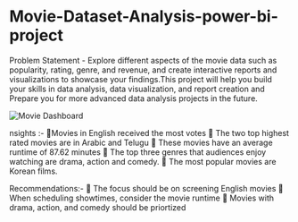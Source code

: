 # Movie-Dataset-Analysis-power-bi-project

Problem Statement - Explore different aspects of the movie data such as popularity, rating, genre, and revenue, and create interactive reports and visualizations to showcase your findings.This project will help you build your skills in data analysis, data visualization, and report creation and Prepare you for more advanced data analysis projects in the future.

![Movie Dashboard](https://github.com/Parameswar1/Movie-Dataset-Analysis-power-bi-project/assets/113311265/9912d44d-e5a1-4c9e-aa3d-8b426124beca)

nsights :-
🔸Movies in English received the most votes
🔸 The two top highest rated movies are in Arabic and Telugu
🔸 These movies have an average runtime of 87.62 minutes
🔸 The top three genres that audiences enjoy watching are drama, action and comedy.
🔸 The most popular movies are Korean films.

Recommendations:-
🔺 The focus should be on screening English movies
🔺 When scheduling showtimes, consider the movie runtime
🔺 Movies with drama, action, and comedy should be priortized
